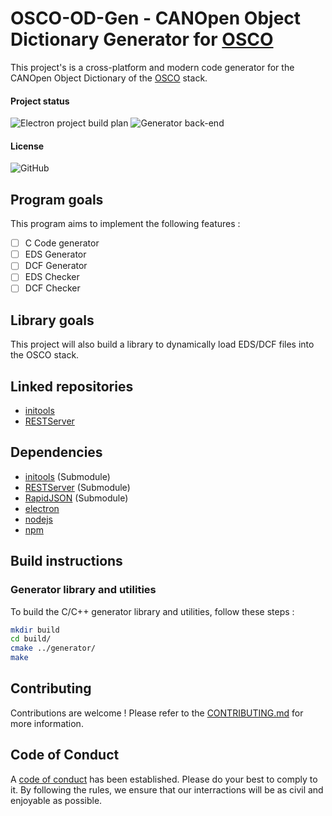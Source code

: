 # OSCO-OD-Gen - CANOpen Object Dictionary Generator for [OSCO](https://github.com/Clovel/OSCO)

This project's is a cross-platform and modern code generator for the CANOpen Object Dictionary of the [OSCO](https://github.com/Clovel/OSCO) stack.

#### Project status
![Electron project build plan](https://github.com/Clovel/OSCO-OD-Gen/workflows/Electron%20project%20build%20plan/badge.svg?branch=master)
![Generator back-end](https://github.com/Clovel/OSCO-OD-Gen/workflows/Generator%20back-end/badge.svg)

#### License
![GitHub](https://img.shields.io/github/license/Clovel/OSCO-OD-Gen)

## Program goals
This program aims to implement the following features :
- [ ] C Code generator
- [ ] EDS Generator
- [ ] DCF Generator
- [ ] EDS Checker
- [ ] DCF Checker

## Library goals
This project will also build a library to dynamically load EDS/DCF files into the OSCO stack.

## Linked repositories
- [initools](https://github.com/Clovel/initools)
- [RESTServer](https://github.com/Clovel/RESTServer)

## Dependencies
- [initools](https://github.com/Clovel/initools) (Submodule)
- [RESTServer](https://github.com/Clovel/RESTServer) (Submodule)
- [RapidJSON](https://github.com/Tencent/rapidjson) (Submodule)
- [electron](https://github.com/electron/electron)
- [nodejs](https://github.com/nodejs/node)
- [npm](https://github.com/npm/cli)

## Build instructions
### Generator library and utilities
To build the C/C++ generator library and utilities, follow these steps :
```bash
mkdir build
cd build/
cmake ../generator/
make
```

## Contributing
Contributions are welcome !
Please refer to the [CONTRIBUTING.md](https://github.com/Clovel/OSCO/blob/master/CONTRIBUTING.md) for more information.

## Code of Conduct
A [code of conduct](https://github.com/Clovel/OSCO/blob/master/CODE_OF_CONDUCT.md) has been established. Please do your best to comply to it.
By following the rules, we ensure that our interractions will be as civil and enjoyable as possible.

